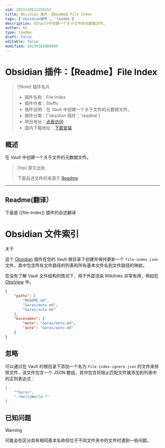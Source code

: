 ```yaml
---
uid: 2023120522250252
title: Obsidian 插件：【Readme】File Index
tags: ['obsidian插件', 'readme']
description: 在Vault中创建一个关于文件的元数据文件。
author: AI
type: readme
draft: false
editable: false
modified: 20230101000000
---
```


# Obsidian 插件：【Readme】File Index

> [!Note] 插件名片
> - 插件名称：File Index
> - 插件作者：Steffo
> - 插件说明：在 Vault 中创建一个关于文件的元数据文件。
> - 插件分类：['obsidian 插件 ', 'readme']
> - 项目地址：[点我访问](https://github.com/Steffo99/obsidian-file-index)
> - 国内下载地址：[下载安装](https://pkmer.cn/products/plugin/pluginMarket/?file-index)

## 概述

在 Vault 中创建一个关于文件的元数据文件。

> [!tip] 原文出处
>
>下面自述文件的来源于 [Readme](https://ghproxy.net/https://raw.githubusercontent.com/Steffo99/obsidian-file-index/master/README.md)
>

---

## Readme(翻译）

下面是 [[file-index]] 插件的自述翻译

# Obsidian 文件索引

关于

这个 [Obsidian] 插件在您的 Vault 根目录下创建并保持更新一个 `file-index.json` 文件，其中包含所有文件路径的列表和所有基本文件名到文件路径的映射。

在没有了解 Vault 文件结构的情况下，用于外部渲染 Wikilinks 非常有用，例如在 [Obsiview] 中。

```json
{
	"paths": [
		"README.md",
		"Garas/moto.md",
		"Garas/auto.md"
	],
	"basenames": {
		"moto": "Garas/moto.md",
		"auto": "Garas/auto.md"
	}
}
```

[Obsidian]: <https://obsidian.md/>
[Obsiview]: <https://github.com/Steffo99/obsiview>

## 忽略

可以通过在 Vault 的根目录下添加一个名为 `file-index-ignore.json` 的文件来排除文件，该文件包含一个 JSON 数组，其中包含将阻止匹配文件被添加到列表中的正则表达式：

```json
[
	"^Garas",
	".*HelloWorld.*"
]
```

## 已知问题

> [!WARNING]
>
> 可能会在区分具有相同基本名称但位于不同文件夹中的文件时遇到一些问题。